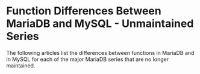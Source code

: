 # Function Differences Between MariaDB and MySQL - Unmaintained Series

The following articles list the differences between functions in MariaDB and in MySQL for each of the major MariaDB series that are no longer maintained.
